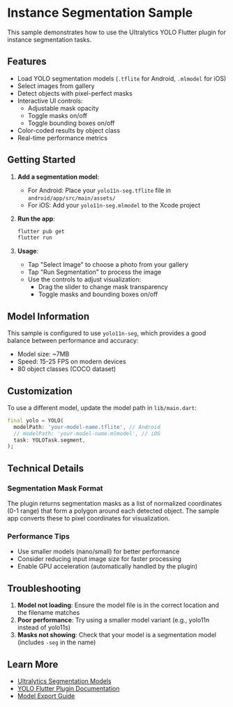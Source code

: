 # Instance Segmentation Sample

This sample demonstrates how to use the Ultralytics YOLO Flutter plugin for instance segmentation tasks.

## Features

- Load YOLO segmentation models (`.tflite` for Android, `.mlmodel` for iOS)
- Select images from gallery
- Detect objects with pixel-perfect masks
- Interactive UI controls:
  - Adjustable mask opacity
  - Toggle masks on/off
  - Toggle bounding boxes on/off
- Color-coded results by object class
- Real-time performance metrics

## Getting Started

1. **Add a segmentation model**:

   - For Android: Place your `yolo11n-seg.tflite` file in `android/app/src/main/assets/`
   - For iOS: Add your `yolo11n-seg.mlmodel` to the Xcode project

2. **Run the app**:

   ```bash
   flutter pub get
   flutter run
   ```

3. **Usage**:
   - Tap "Select Image" to choose a photo from your gallery
   - Tap "Run Segmentation" to process the image
   - Use the controls to adjust visualization:
     - Drag the slider to change mask transparency
     - Toggle masks and bounding boxes on/off

## Model Information

This sample is configured to use `yolo11n-seg`, which provides a good balance between performance and accuracy:

- Model size: ~7MB
- Speed: 15-25 FPS on modern devices
- 80 object classes (COCO dataset)

## Customization

To use a different model, update the model path in `lib/main.dart`:

```dart
final yolo = YOLO(
  modelPath: 'your-model-name.tflite', // Android
  // modelPath: 'your-model-name.mlmodel', // iOS
  task: YOLOTask.segment,
);
```

## Technical Details

### Segmentation Mask Format

The plugin returns segmentation masks as a list of normalized coordinates (0-1 range) that form a polygon around each detected object. The sample app converts these to pixel coordinates for visualization.

### Performance Tips

- Use smaller models (nano/small) for better performance
- Consider reducing input image size for faster processing
- Enable GPU acceleration (automatically handled by the plugin)

## Troubleshooting

1. **Model not loading**: Ensure the model file is in the correct location and the filename matches
2. **Poor performance**: Try using a smaller model variant (e.g., yolo11n instead of yolo11s)
3. **Masks not showing**: Check that your model is a segmentation model (includes `-seg` in the name)

## Learn More

- [Ultralytics Segmentation Models](https://docs.ultralytics.com/tasks/segment/)
- [YOLO Flutter Plugin Documentation](https://pub.dev/packages/ultralytics_yolo)
- [Model Export Guide](https://docs.ultralytics.com/modes/export/)
